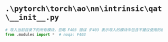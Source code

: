 # `.\pytorch\torch\ao\nn\intrinsic\qat\__init__.py`

```py
# 导入当前目录下的所有模块，忽略 F403 错误（F403 表示导入的模块中包含不建议使用的模块）
from .modules import *  # noqa: F403
```